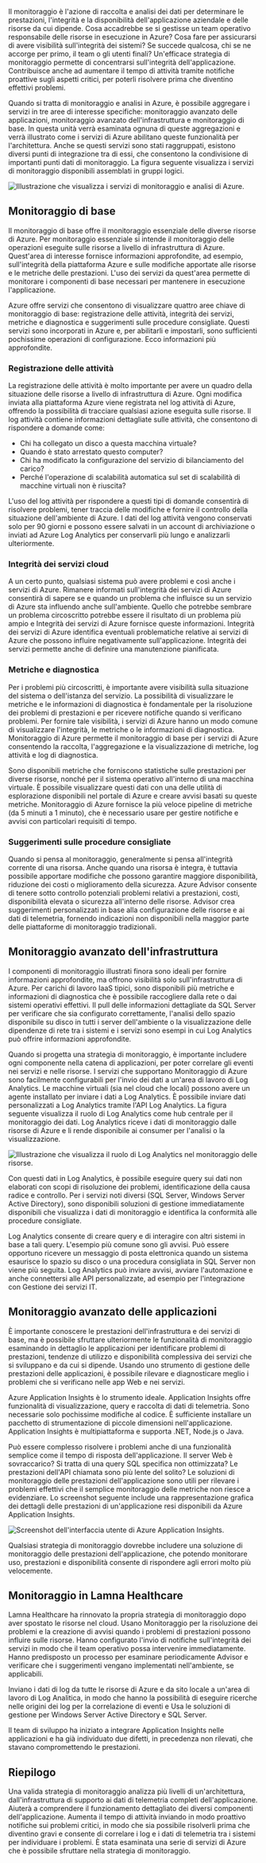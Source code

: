 Il monitoraggio è l'azione di raccolta e analisi dei dati per determinare le prestazioni, l'integrità e la disponibilità dell'applicazione aziendale e delle risorse da cui dipende. Cosa accadrebbe se si gestisse un team operativo responsabile delle risorse in esecuzione in Azure? Cosa fare per assicurarsi di avere visibilità sull'integrità dei sistemi? Se succede qualcosa, chi se ne accorge per primo, il team o gli utenti finali? Un'efficace strategia di monitoraggio permette di concentrarsi sull'integrità dell'applicazione. Contribuisce anche ad aumentare il tempo di attività tramite notifiche proattive sugli aspetti critici, per poterli risolvere prima che diventino effettivi problemi. 

Quando si tratta di monitoraggio e analisi in Azure, è possibile aggregare i servizi in tre aree di interesse specifiche: monitoraggio avanzato delle applicazioni, monitoraggio avanzato dell'infrastruttura e monitoraggio di base. In questa unità verrà esaminata ognuna di queste aggregazioni e verrà illustrato come i servizi di Azure abilitano queste funzionalità per l'architettura. Anche se questi servizi sono stati raggruppati, esistono diversi punti di integrazione tra di essi, che consentono la condivisione di importanti punti dati di monitoraggio. La figura seguente visualizza i servizi di monitoraggio disponibili assemblati in gruppi logici.

![Illustrazione che visualizza i servizi di monitoraggio e analisi di Azure.](../media/monitoring-products-overview.png)

## <a name="core-monitoring"></a>Monitoraggio di base

Il monitoraggio di base offre il monitoraggio essenziale delle diverse risorse di Azure. Per monitoraggio essenziale si intende il monitoraggio delle operazioni eseguite sulle risorse a livello di infrastruttura di Azure. Quest'area di interesse fornisce informazioni approfondite, ad esempio, sull'integrità della piattaforma Azure e sulle modifiche apportate alle risorse e le metriche delle prestazioni. L'uso dei servizi da quest'area permette di monitorare i componenti di base necessari per mantenere in esecuzione l'applicazione.

Azure offre servizi che consentono di visualizzare quattro aree chiave di monitoraggio di base: registrazione delle attività, integrità dei servizi, metriche e diagnostica e suggerimenti sulle procedure consigliate. Questi servizi sono incorporati in Azure e, per abilitarli e impostarli, sono sufficienti pochissime operazioni di configurazione. Ecco informazioni più approfondite.

### <a name="activity-logging"></a>Registrazione delle attività

La registrazione delle attività è molto importante per avere un quadro della situazione delle risorse a livello di infrastruttura di Azure. Ogni modifica inviata alla piattaforma Azure viene registrata nel log attività di Azure, offrendo la possibilità di tracciare qualsiasi azione eseguita sulle risorse. Il log attività contiene informazioni dettagliate sulle attività, che consentono di rispondere a domande come:

- Chi ha collegato un disco a questa macchina virtuale?
- Quando è stato arrestato questo computer?
- Chi ha modificato la configurazione del servizio di bilanciamento del carico?
- Perché l'operazione di scalabilità automatica sul set di scalabilità di macchine virtuali non è riuscita?

L'uso del log attività per rispondere a questi tipi di domande consentirà di risolvere problemi, tener traccia delle modifiche e fornire il controllo della situazione dell'ambiente di Azure. I dati del log attività vengono conservati solo per 90 giorni e possono essere salvati in un account di archiviazione o inviati ad Azure Log Analytics per conservarli più lungo e analizzarli ulteriormente.

### <a name="health-of-cloud-services"></a>Integrità dei servizi cloud

A un certo punto, qualsiasi sistema può avere problemi e così anche i servizi di Azure. Rimanere informati sull'integrità dei servizi di Azure consentirà di sapere se e quando un problema che influisce su un servizio di Azure sta influendo anche sull'ambiente. Quello che potrebbe sembrare un problema circoscritto potrebbe essere il risultato di un problema più ampio e Integrità dei servizi di Azure fornisce queste informazioni. Integrità dei servizi di Azure identifica eventuali problematiche relative ai servizi di Azure che possono influire negativamente sull'applicazione. Integrità dei servizi permette anche di definire una manutenzione pianificata.

### <a name="metrics-and-diagnostics"></a>Metriche e diagnostica

Per i problemi più circoscritti, è importante avere visibilità sulla situazione del sistema o dell'istanza del servizio. La possibilità di visualizzare le metriche e le informazioni di diagnostica è fondamentale per la risoluzione dei problemi di prestazioni e per ricevere notifiche quando si verificano problemi. Per fornire tale visibilità, i servizi di Azure hanno un modo comune di visualizzare l'integrità, le metriche o le informazioni di diagnostica. Monitoraggio di Azure permette il monitoraggio di base per i servizi di Azure consentendo la raccolta, l'aggregazione e la visualizzazione di metriche, log attività e log di diagnostica.

Sono disponibili metriche che forniscono statistiche sulle prestazioni per diverse risorse, nonché per il sistema operativo all'interno di una macchina virtuale. È possibile visualizzare questi dati con una delle utilità di esplorazione disponibili nel portale di Azure e creare avvisi basati su queste metriche. Monitoraggio di Azure fornisce la più veloce pipeline di metriche (da 5 minuti a 1 minuto), che è necessario usare per gestire notifiche e avvisi con particolari requisiti di tempo.

### <a name="recommendations-on-best-practices"></a>Suggerimenti sulle procedure consigliate

Quando si pensa al monitoraggio, generalmente si pensa all'integrità corrente di una risorsa. Anche quando una risorsa è integra, è tuttavia possibile apportare modifiche che possono garantire maggiore disponibilità, riduzione dei costi o miglioramento della sicurezza. Azure Advisor consente di tenere sotto controllo potenziali problemi relativi a prestazioni, costi, disponibilità elevata o sicurezza all'interno delle risorse. Advisor crea suggerimenti personalizzati in base alla configurazione delle risorse e ai dati di telemetria, fornendo indicazioni non disponibili nella maggior parte delle piattaforme di monitoraggio tradizionali.

## <a name="deep-infrastructure-monitoring"></a>Monitoraggio avanzato dell'infrastruttura

I componenti di monitoraggio illustrati finora sono ideali per fornire informazioni approfondite, ma offrono visibilità solo sull'infrastruttura di Azure. Per carichi di lavoro IaaS tipici, sono disponibili più metriche e informazioni di diagnostica che è possibile raccogliere dalla rete o dai sistemi operativi effettivi. Il pull delle informazioni dettagliate da SQL Server per verificare che sia configurato correttamente, l'analisi dello spazio disponibile su disco in tutti i server dell'ambiente o la visualizzazione delle dipendenze di rete tra i sistemi e i servizi sono esempi in cui Log Analytics può offrire informazioni approfondite.

Quando si progetta una strategia di monitoraggio, è importante includere ogni componente nella catena di applicazioni, per poter correlare gli eventi nei servizi e nelle risorse. I servizi che supportano Monitoraggio di Azure sono facilmente configurabili per l'invio dei dati a un'area di lavoro di Log Analytics. Le macchine virtuali (sia nel cloud che locali) possono avere un agente installato per inviare i dati a Log Analytics. È possibile inviare dati personalizzati a Log Analytics tramite l'API Log Analytics. La figura seguente visualizza il ruolo di Log Analytics come hub centrale per il monitoraggio dei dati. Log Analytics riceve i dati di monitoraggio dalle risorse di Azure e li rende disponibile ai consumer per l'analisi o la visualizzazione.

![Illustrazione che visualizza il ruolo di Log Analytics nel monitoraggio delle risorse.](../media/collecting-data.png)

Con questi dati in Log Analytics, è possibile eseguire query sui dati non elaborati con scopi di risoluzione dei problemi, identificazione della causa radice e controllo. Per i servizi noti diversi (SQL Server, Windows Server Active Directory), sono disponibili soluzioni di gestione immediatamente disponibili che visualizza i dati di monitoraggio e identifica la conformità alle procedure consigliate.

Log Analytics consente di creare query e di interagire con altri sistemi in base a tali query. L'esempio più comune sono gli avvisi. Può essere opportuno ricevere un messaggio di posta elettronica quando un sistema esaurisce lo spazio su disco o una procedura consigliata in SQL Server non viene più seguita. Log Analytics può inviare avvisi, avviare l'automazione e anche connettersi alle API personalizzate, ad esempio per l'integrazione con Gestione dei servizi IT.

## <a name="deep-application-monitoring"></a>Monitoraggio avanzato delle applicazioni

È importante conoscere le prestazioni dell'infrastruttura e dei servizi di base, ma è possibile sfruttare ulteriormente le funzionalità di monitoraggio esaminando in dettaglio le applicazioni per identificare problemi di prestazioni, tendenze di utilizzo e disponibilità complessiva dei servizi che si sviluppano e da cui si dipende. Usando uno strumento di gestione delle prestazioni delle applicazioni, è possibile rilevare e diagnosticare meglio i problemi che si verificano nelle app Web e nei servizi.

Azure Application Insights è lo strumento ideale. Application Insights offre funzionalità di visualizzazione, query e raccolta di dati di telemetria. Sono necessarie solo pochissime modifiche al codice. È sufficiente installare un pacchetto di strumentazione di piccole dimensioni nell'applicazione. Application Insights è multipiattaforma e supporta .NET, Node.js o Java.

Può essere complesso risolvere i problemi anche di una funzionalità semplice come il tempo di risposta dell'applicazione. Il server Web è sovraccarico? Si tratta di una query SQL specifica non ottimizzata? Le prestazioni dell'API chiamata sono più lente del solito? Le soluzioni di monitoraggio delle prestazioni dell'applicazione sono utili per rilevare i problemi effettivi che il semplice monitoraggio delle metriche non riesce a evidenziare. Lo screenshot seguente include una rappresentazione grafica dei dettagli delle prestazioni di un'applicazione resi disponibili da Azure Application Insights.

![Screenshot dell'interfaccia utente di Azure Application Insights.](../media/perfmetrics.png)

Qualsiasi strategia di monitoraggio dovrebbe includere una soluzione di monitoraggio delle prestazioni dell'applicazione, che potendo monitorare uso, prestazioni e disponibilità consente di rispondere agli errori molto più velocemente.

## <a name="monitoring-at-lamna-healthcare"></a>Monitoraggio in Lamna Healthcare

Lamna Healthcare ha rinnovato la propria strategia di monitoraggio dopo aver spostato le risorse nel cloud. Usano Monitoraggio per la risoluzione dei problemi e la creazione di avvisi quando i problemi di prestazioni possono influire sulle risorse. Hanno configurato l'invio di notifiche sull'integrità dei servizi in modo che il team operativo possa intervenire immediatamente. Hanno predisposto un processo per esaminare periodicamente Advisor e verificare che i suggerimenti vengano implementati nell'ambiente, se applicabili. 

Inviano i dati di log da tutte le risorse di Azure e da sito locale a un'area di lavoro di Log Analitica, in modo che hanno la possibilità di eseguire ricerche nelle origini dei log per la correlazione di eventi e Usa le soluzioni di gestione per Windows Server Active Directory e SQL Server.

Il team di sviluppo ha iniziato a integrare Application Insights nelle applicazioni e ha già individuato due difetti, in precedenza non rilevati, che stavano compromettendo le prestazioni.

## <a name="summary"></a>Riepilogo

Una valida strategia di monitoraggio analizza più livelli di un'architettura, dall'infrastruttura di supporto ai dati di telemetria completi dell'applicazione. Aiuterà a comprendere il funzionamento dettagliato dei diversi componenti dell'applicazione. Aumenta il tempo di attività inviando in modo proattivo notifiche sui problemi critici, in modo che sia possibile risolverli prima che diventino gravi e consente di correlare i log e i dati di telemetria tra i sistemi per individuare i problemi. È stata esaminata una serie di servizi di Azure che è possibile sfruttare nella strategia di monitoraggio.